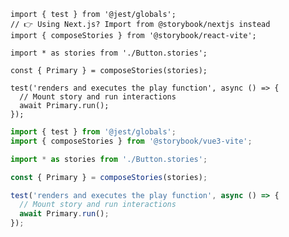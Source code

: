 ```tsx filename="Button.test.tsx" renderer="react" language="ts"
import { test } from '@jest/globals';
// 👉 Using Next.js? Import from @storybook/nextjs instead
import { composeStories } from '@storybook/react-vite';

import * as stories from './Button.stories';

const { Primary } = composeStories(stories);

test('renders and executes the play function', async () => {
  // Mount story and run interactions
  await Primary.run();
});
```

```ts filename="Button.test.ts" renderer="vue" language="ts"
import { test } from '@jest/globals';
import { composeStories } from '@storybook/vue3-vite';

import * as stories from './Button.stories';

const { Primary } = composeStories(stories);

test('renders and executes the play function', async () => {
  // Mount story and run interactions
  await Primary.run();
});
```
